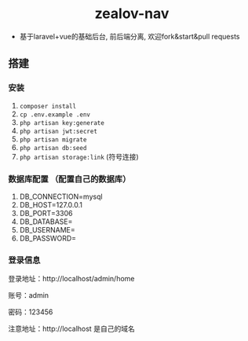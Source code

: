 <h1 align="center">zealov-nav</h1>

* 基于laravel+vue的基础后台, 前后端分离, 欢迎fork&start&pull requests
## 搭建
### 安装
1. `composer install`
2. `cp .env.example .env`
3. `php artisan key:generate`
4. `php artisan jwt:secret`
5. `php artisan migrate`
6. `php artisan db:seed`
7. `php artisan storage:link` (符号连接)

### 数据库配置 （配置自己的数据库）
1. DB_CONNECTION=mysql
2. DB_HOST=127.0.0.1
3. DB_PORT=3306
4. DB_DATABASE=
5. DB_USERNAME=
6. DB_PASSWORD=

### 登录信息

登录地址：http://localhost/admin/home

账号：admin

密码：123456
 
注意地址：http://localhost 是自己的域名
